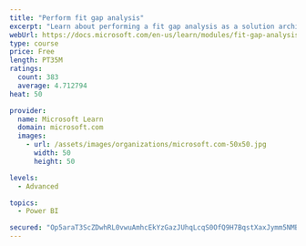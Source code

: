 ```yaml
---
title: "Perform fit gap analysis"
excerpt: "Learn about performing a fit gap analysis as a solution architect for Dynamics 365 and Microsoft Power Platform."
webUrl: https://docs.microsoft.com/en-us/learn/modules/fit-gap-analysis/
type: course
price: Free
length: PT35M
ratings:
  count: 383
  average: 4.712794
heat: 50

provider:
  name: Microsoft Learn
  domain: microsoft.com
  images:
    - url: /assets/images/organizations/microsoft.com-50x50.jpg
      width: 50
      height: 50

levels:
  - Advanced

topics:
  - Power BI

secured: "Op5araT3ScZDwhRL0vwuAmhcEkYzGazJUhqLcqS0OfQ9H7BqstXaxJymm5NMB/016o6BQGb8HiB8yVRrwe6vFt2HJ/UFMVooMKnUxtpQMMlhBXD5IkukZ42vv7R/2cINP95KmUVSH5RzgP/vPEEKsuOiO8Y59B1e9dUkovv+huReXz60Kl18qQ9X8vldPxJI58Sne50bkhkwL/Ft/0hx3x8gm0j7l0TG/eaNTDkgpUFbFzL9TKqiUZpohxOhSd6kBSl0u4fovHHr1HeeGXxxxHPZL2/umvN9JWP/ia/qgVljp3gEWwGK4zyvqZuCcZ4WBSOZVhFUgPkmLHMJi8C4Vo6vldcYLNgbWEpLkfh/Z4yMIlZ7f/8rZ2SUc/kzR5dHExE8vXSWe7OFpf34YZHAMhzrMRBc/Hei9zuNe0zBGf4=;8VGHlDiJKKf3zEn3iWJJ5w=="
---
```


